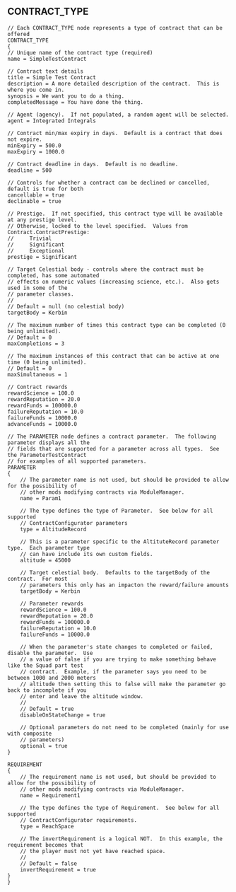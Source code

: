 ## CONTRACT_TYPE

    // Each CONTRACT_TYPE node represents a type of contract that can be offered
    CONTRACT_TYPE
    {
	// Unique name of the contract type (required)
	name = SimpleTestContract

	// Contract text details
	title = Simple Test Contract
	description = A more detailed description of the contract.  This is where you come in.
	synopsis = We want you to do a thing.
	completedMessage = You have done the thing.

	// Agent (agency).  If not populated, a random agent will be selected.
	agent = Integrated Integrals

	// Contract min/max expiry in days.  Default is a contract that does not expire.
	minExpiry = 500.0
	maxExpiry = 1000.0

	// Contract deadline in days.  Default is no deadline.
	deadline = 500

	// Controls for whether a contract can be declined or cancelled, default is true for both
	cancellable = true
	declinable = true

	// Prestige.  If not specified, this contract type will be available at any prestige level.
	// Otherwise, locked to the level specified.  Values from Contract.ContractPrestige:
	//     Trivial
	//     Significant
	//     Exceptional
	prestige = Significant

	// Target Celestial body - controls where the contract must be completed, has some automated
	// effects on numeric values (increasing science, etc.).  Also gets used in some of the
	// parameter classes.
	//
	// Default = null (no celestial body)
	targetBody = Kerbin

	// The maximum number of times this contract type can be completed (0 being unlimited).
	// Default = 0
	maxCompletions = 3

	// The maximum instances of this contract that can be active at one time (0 being unlimited).
	// Default = 0
	maxSimultaneous = 1

	// Contract rewards
	rewardScience = 100.0
	rewardReputation = 20.0
	rewardFunds = 100000.0
	failureReputation = 10.0
	failureFunds = 10000.0
	advanceFunds = 10000.0

	// The PARAMETER node defines a contract parameter.  The following parameter displays all the
	// fields that are supported for a parameter across all types.  See the ParameterTestContract
	// for examples of all supported parameters.
	PARAMETER
	{
	    // The parameter name is not used, but should be provided to allow for the possibility of
	    // other mods modifying contracts via ModuleManager.
	    name = Param1

	    // The type defines the type of Parameter.  See below for all supported
	    // ContractConfigurator parameters
	    type = AltitudeRecord

	    // This is a parameter specific to the AltituteRecord parameter type.  Each parameter type
	    // can have include its own custom fields.
	    altitude = 45000

	    // Target celestial body.  Defaults to the targetBody of the contract.  For most
	    // parameters this only has an impacton the reward/failure amounts
	    targetBody = Kerbin

	    // Parameter rewards
	    rewardScience = 100.0
	    rewardReputation = 20.0
	    rewardFunds = 100000.0
	    failureReputation = 10.0
	    failureFunds = 10000.0

	    // When the parameter's state changes to completed or failed, disable the parameter.  Use
	    // a value of false if you are trying to make something behave like the Squad part test
	    // contract.  Example, if the parameter says you need to be between 1000 and 2000 meters
	    // altitude then setting this to false will make the parameter go back to incomplete if you
	    // enter and leave the altitude window.
	    //
	    // Default = true
	    disableOnStateChange = true

	    // Optional parameters do not need to be completed (mainly for use with composite
	    // parameters)
	    optional = true
	}

	REQUIREMENT
	{
	    // The requirement name is not used, but should be provided to allow for the possibility of
	    // other mods modifying contracts via ModuleManager.
	    name = Requirement1

	    // The type defines the type of Requirement.  See below for all supported
	    // ContractConfigurator requirements.
	    type = ReachSpace

	    // The invertRequirement is a logical NOT.  In this example, the requirement becomes that
	    // the player must not yet have reached space.
	    //
	    // Default = false
	    invertRequirement = true
	}
    }